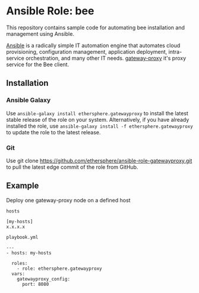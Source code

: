# Ansible Role: bee

This repository contains sample code for automating bee installation and management using Ansible.

[Ansible](https://www.ansible.com/) is a radically simple IT automation engine that automates cloud provisioning, configuration management, application deployment, intra-service orchestration, and many other IT needs.
[gateway-proxy](https://github.com/ethersphere/gateway-proxy/) it's proxy service for the Bee client.

## Installation

### Ansible Galaxy
Use `ansible-galaxy install ethersphere.gatewayproxy` to install the latest stable release of the role on your system. Alternatively, if you have already installed the role, use `ansible-galaxy install -f ethersphere.gatewayproxy` to update the role to the latest release.

### Git
Use git clone https://github.com/ethersphere/ansible-role-gatewayproxy.git to pull the latest edge commit of the role from GitHub.

## Example

Deploy one gateway-proxy node on a defined host

`hosts`
```
[my-hosts]
x.x.x.x
```

`playbook.yml`
```
---
- hosts: my-hosts

  roles:
    - role: ethersphere.gatewayproxy
  vars:
    gatewayproxy_config:
      port: 8080
```
